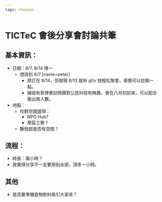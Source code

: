```yaml
---
tags: vtaiwan 
---
```

# TICTeC 會後分享會討論共筆

## 基本資訊：
- 日期：8/7, 8/14 擇一
    - 想改到 8/7 [name=peter]
        - 原訂在 8/14，但發現 8/13 就有 g0v 放輕松聚會，感覺可以拉開一點。
        - 據說有菲律賓訪問團對公民科技有興趣，會在八月初前來，可以配合衝出席人數。
- 地點：
    - 社群空間選項：
        - NPO Hub?
        - 摩茲工寮？
    - 數發部是否有空間？

## 流程：
- 時長：兩小時？
- 我覺得分享不一定要用到全部，頂多一小時。

## 其他
- 是否要準備食物飲料吸引大家來？